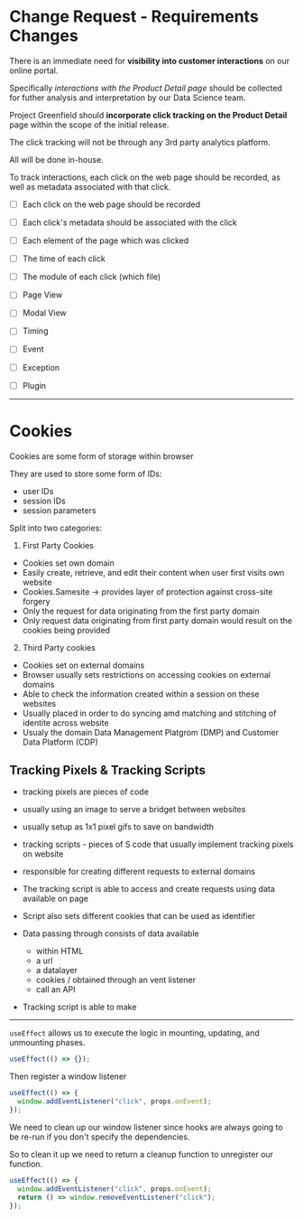 # Change Request - Requirements Changes

There is an immediate need for **visibility into customer interactions** on our online portal.

Specifically _interactions with the Product Detail page_ should be collected for futher analysis and interpretation by our Data Science team.

Project Greenfield should **incorporate click tracking on the Product Detail** page within the scope of the initial release.

The click tracking will not be through any 3rd party analytics platform.

All will be done in-house.

To track interactions, each click on the web page should be recorded, as well as metadata associated with that click.

- [ ] Each click on the web page should be recorded
- [ ] Each click's metadata should be associated with the click
- [ ] Each element of the page which was clicked
- [ ] The time of each click
- [ ] The module of each click (which file)

- [ ] Page View
- [ ] Modal View
- [ ] Timing
- [ ] Event
- [ ] Exception
- [ ] Plugin

---

# Cookies

Cookies are some form of storage within browser

They are used to store some form of IDs:

- user IDs
- session IDs
- session parameters

Split into two categories:

1. First Party Cookies

- Cookies set own domain
- Easily create, retrieve, and edit their content when user first visits own website
- Cookies.Samesite -> provides layer of protection against cross-site forgery
- Only the request for data originating from the first party domain
- Only request data originating from first party domain would result on the cookies being provided

2. Third Party cookies

- Cookies set on external domains
- Browser usually sets restrictions on accessing cookies on external domains
- Able to check the information created within a session on these websites
- Usually placed in order to do syncing amd matching and stitching of identite across website
- Usualy the domain Data Management Platgrom (DMP) and Customer Data Platform (CDP)

## Tracking Pixels & Tracking Scripts

- tracking pixels are pieces of code
- usually using an image to serve a bridget between websites
- usually setup as 1x1 pixel gifs to save on bandwidth
- tracking scripts - pieces of S code that usually implement tracking pixels on website
- responsible for creating different requests to external domains

- The tracking script is able to access and create requests using data available on page
- Script also sets different cookies that can be used as identifier
- Data passing through consists of data available 
  - within HTML
  + a url
  + a datalayer
  + cookies / obtained through an vent listener
  + call an API
- Tracking script is able to make 

---

`useEffect` allows us to execute the logic in mounting, updating, and unmounting phases.

```js
useEffect(() => {});
```

Then register a window listener

```js
useEffect(() => {
  window.addEventListener("click", props.onEvent);
});
```

We need to clean up our window listener since hooks are always going to be re-run if you don't specify the dependencies.

So to clean it up we need to return a cleanup function to unregister our function.

```js
useEffect(() => {
  window.addEventListener("click", props.onEvent);
  return () => window.removeEventListener("click");
});
```
